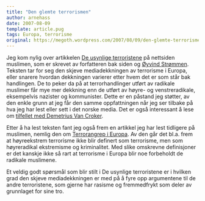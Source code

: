 ```yaml
---
title: "Den glemte terrorismen"
author: arnehass
date: 2007-08-09
template: article.pug
tags: Europa, terrorisme
original: https://megoth.wordpress.com/2007/08/09/den-glemte-terrorismen/
---
```


<p>Jeg kom nylig over artikkelen <a href="http://www.shoaib.no/muslimen/?p=44">De usynlige terroristene</a> på nettsiden muslimen, som er skrevet av forfatteren bak siden og <a href="http://www.hagatekst.no/underdom/oyvindstrommen/">Øyvind Strømmen</a>. Teksten tar for seg den skjeve mediadekkningen av terrorisme i Europa, eller snarere hvordan dekkningen varierer etter hvem det er som står bak handlingen. De to peker da på at terrorhandlinger utført av radikale muslimer får mye mer dekkning enn de utført av høyre- og venstreradikale, eksempelvis nazister og kommunister. Dette er en påstand jeg støtter, av den enkle grunn at jeg får den samme oppfattningen når jeg ser tilbake på hva jeg har lest eller sett i det norske media. Det er også interessant å lese om <a href="http://web.saljournal.com/blogs/?p=693">tilfellet med Demetrius Van Croker</a>.</p>
<p>Etter å ha lest teksten fant jeg også frem en artikkel jeg har lest tidligere på muslimen, nemlig den om <a href="http://www.shoaib.no/muslimen/?p=35">Terrorangrep i Europa</a>. Av den går det bl.a. frem at høyreekstrem terrorisme ikke blir definert som terrorisme, men som høyreradikal ekstremisme og kriminalitet. Med slike omskrevne definisjoner er det kanskje ikke så rart at terrorisme i Europa blir noe forbeholdt de radikale muslimene.</p>
<p>Et veldig godt spørsmål som blir stilt i De usynlige terroristene er i hvilken grad den skjeve mediadekkningen er med på å fyre opp argumentene til de andre terroristene, som gjerne har rasisme og fremmedfrykt som deler av grunnlaget for sine tro.</p>
